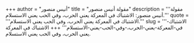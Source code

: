 +++
author = "أنيس منصور"
title = "مقولة أنيس منصور"
description = '''مقولة أنيس منصور: الاشتباك في المعركة يعني الحرب، وفي الحب يعني الاستسلام.'''
quote = '''الاشتباك في المعركة يعني الحرب، وفي الحب يعني الاستسلام.'''
slug = '''الاشتباك-في-المعركة-يعني-الحرب،-وفي-الحب-يعني-الاستسلام'''
+++
الاشتباك في المعركة يعني الحرب، وفي الحب يعني الاستسلام.

